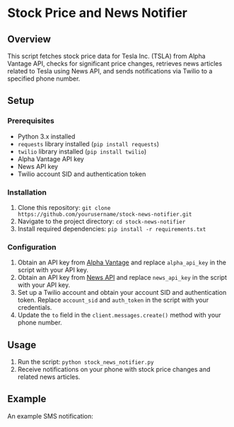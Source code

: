# Stock Price and News Notifier

## Overview
This script fetches stock price data for Tesla Inc. (TSLA) from Alpha Vantage API, checks for significant price changes, retrieves news articles related to Tesla using News API, and sends notifications via Twilio to a specified phone number.

## Setup

### Prerequisites
- Python 3.x installed
- `requests` library installed (`pip install requests`)
- `twilio` library installed (`pip install twilio`)
- Alpha Vantage API key
- News API key
- Twilio account SID and authentication token

### Installation
1. Clone this repository: `git clone https://github.com/yourusername/stock-news-notifier.git`
2. Navigate to the project directory: `cd stock-news-notifier`
3. Install required dependencies: `pip install -r requirements.txt`

### Configuration
1. Obtain an API key from [Alpha Vantage](https://www.alphavantage.co/) and replace `alpha_api_key` in the script with your API key.
2. Obtain an API key from [News API](https://newsapi.org/) and replace `news_api_key` in the script with your API key.
3. Set up a Twilio account and obtain your account SID and authentication token. Replace `account_sid` and `auth_token` in the script with your credentials.
4. Update the `to` field in the `client.messages.create()` method with your phone number.

## Usage
1. Run the script: `python stock_news_notifier.py`
2. Receive notifications on your phone with stock price changes and related news articles.

## Example
An example SMS notification:
